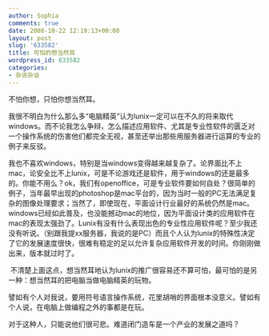 ```yaml
---
author: Sophia
comments: true
date: 2008-10-22 12:19:13+00:00
layout: post
slug: '633582'
title: 可怕的想当然耳
wordpress_id: 633582
categories:
- 杂说杂谈
---
```


不怕你想，只怕你想当然耳。

我很不明白为什么那么多“电脑精英”认为lunix一定可以在不久的将来取代windows。而不论我怎么争辩，怎么描述应用软件、尤其是专业性软件的匮乏对一个操作系统的伤害他们都完全无视，甚至还举出那些用服务器进行运算的专业的例子来反驳。 

我也不喜欢windows，特别是当windows变得越来越复杂了。论界面比不上mac，论安全比不上lunix，可是不论游戏还是软件，用于windows的还是最多的。你能不用么？ok，我们有openoffice，可是专业软件要如何自处？很简单的例子，当年最早出现的photoshop是mac平台的，因为当时一般的PC无法满足复杂的图像处理要求；当然了，即使现在，平面设计行业最好的系统仍然是mac。windows已经如此普及，也没能撼动mac的地位，因为平面设计类的应用软件在mac的表现太强劲了。Lunix有没有什么表现出色的专业性应用软件呢？至少我还没有听说。（别跟我提xx服务器，我说的是PC）而且个人认为lunix的特殊性决定了它的发展速度很快，很难有稳定的足以允许复杂应用软件开发的时间。你刚刚做出来，版本就过时了。

 不清楚上面这点，想当然耳地认为lunix的推广很容易还不算可怕，最可怕的是另一种：想当然耳的把电脑当做电脑精英的玩物。

譬如有个人对我说，要用符号语言操作系统，花里胡哨的界面根本没意义。譬如有个人说，在电脑上做编程之外的事都是在玩。

对于这种人，只能说他们很可悲。难道闭门造车是一个产业的发展之道吗？ 
